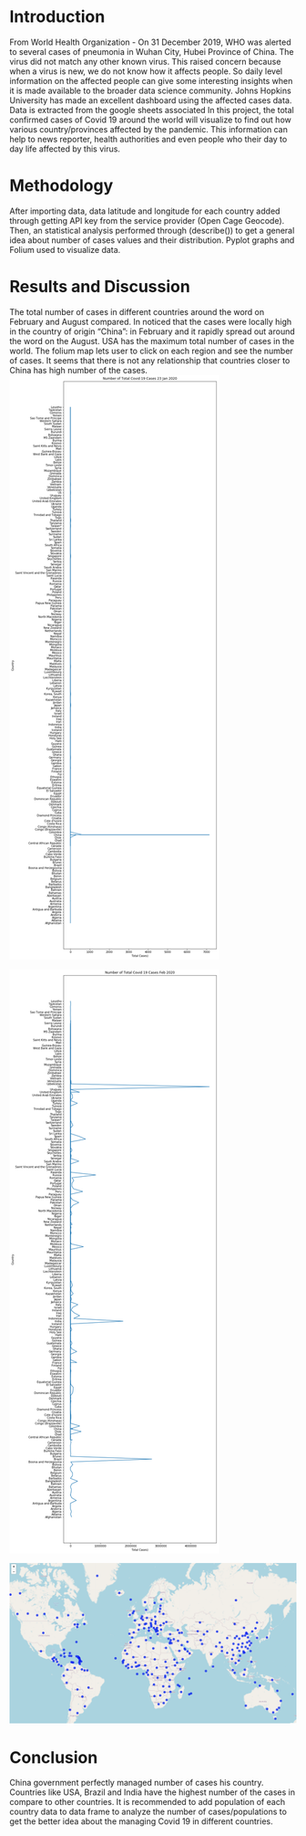 # Introduction 
From World Health Organization - On 31 December 2019, WHO was alerted to several cases of pneumonia in Wuhan City, Hubei Province of China. The virus did not match any other known virus. This raised concern because when a virus is new, we do not know how it affects people. So daily level information on the affected people can give some interesting insights when it is made available to the broader data science community. Johns Hopkins University has made an excellent dashboard using the affected cases data. Data is extracted from the google sheets associated In this project, the total confirmed cases of Covid 19 around the world will visualize to find out how various country/provinces affected by the pandemic. This information can help to news reporter, health authorities and even people who their day to day life affected by this virus.
# Methodology 
After importing data, data latitude and longitude for each country added through getting API key from the service provider (Open Cage Geocode). Then, an statistical analysis performed through (describe()) to get a general idea about number of cases values and their distribution. Pyplot graphs and Folium used to visualize data.

# Results and Discussion
 The total number of cases in different countries around the word on February and August compared. In noticed that the cases were locally high in the country of origin “China”: in February and it rapidly spread out around the word on the August. USA has the maximum total number of cases in the world. The folium map lets user to click on each region and see the number of cases. It seems that there is not any relationship that countries closer to China has high number of the cases.  
![]( https://github.com/MinaMehrata/Capstone-Final-Assigment/blob/master/Image/pic1.png)

![]( https://github.com/MinaMehrata/Capstone-Final-Assigment/blob/master/Image/pic2.png)


![]( https://github.com/MinaMehrata/Capstone-Final-Assigment/blob/master/Image/pic3.PNG )

# Conclusion
China government perfectly managed number of cases his country. Countries like USA, Brazil and India have the highest number of the cases in compare to other countries. It is recommended to add population of each country data to data frame to analyze the number of cases/populations to get the better idea about the managing Covid 19 in different countries.



